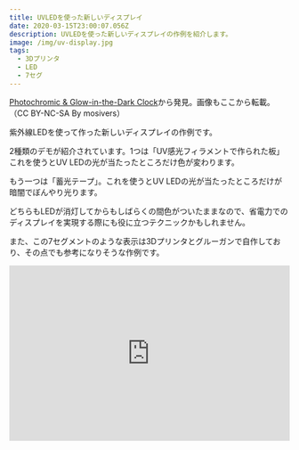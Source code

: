 ```yaml
---
title: UVLEDを使った新しいディスプレイ
date: 2020-03-15T23:00:07.056Z
description: UVLEDを使った新しいディスプレイの作例を紹介します。
image: /img/uv-display.jpg
tags:
  - 3Dプリンタ
  - LED
  - 7セグ
---
```

[Photochromic & Glow-in-the-Dark Clock](https://www.instructables.com/id/Photochromic-Glow-in-the-Dark-Clock/)から発見。画像もここから転載。（CC BY-NC-SA By mosivers）

紫外線LEDを使って作った新しいディスプレイの作例です。

2種類のデモが紹介されています。1つは「UV感光フィラメントで作られた板」これを使うとUV LEDの光が当たったところだけ色が変わります。

もう一つは「蓄光テープ」。これを使うとUV LEDの光が当たったところだけが暗闇でぼんやり光ります。

どちらもLEDが消灯してからもしばらくの間色がついたままなので、省電力でのディスプレイを実現する際にも役に立つテクニックかもしれません。

また、この7セグメントのような表示は3Dプリンタとグルーガンで自作しており、その点でも参考になりそうな作例です。

<iframe width="100%" height="315" src="https://www.youtube.com/embed/CUYc6L6Y-SM" frameborder="0" allow="accelerometer; autoplay; encrypted-media; gyroscope; picture-in-picture" allowfullscreen></iframe>

